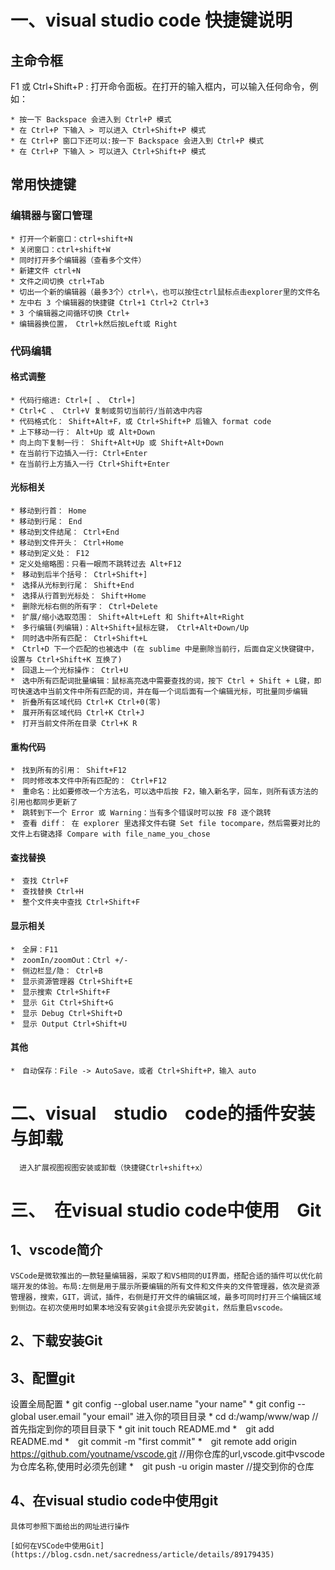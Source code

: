 # 一、visual studio code 快捷键说明

## 主命令框

F1 或 Ctrl+Shift+P : 打开命令面板。在打开的输入框内，可以输入任何命令，例如：

    * 按一下 Backspace 会进入到 Ctrl+P 模式
    * 在 Ctrl+P 下输入 > 可以进入 Ctrl+Shift+P 模式
    * 在 Ctrl+P 窗口下还可以:按一下 Backspace 会进入到 Ctrl+P 模式
    * 在 Ctrl+P 下输入 > 可以进入 Ctrl+Shift+P 模式

## 常用快捷键

### 编辑器与窗口管理

    * 打开一个新窗口：ctrl+shift+N
    * 关闭窗口：ctrl+shift+W
    * 同时打开多个编辑器（查看多个文件）
    * 新建文件 ctrl+N
    * 文件之间切换 ctrl+Tab
    * 切出一个新的编辑器（最多3个）ctrl+\，也可以按住ctrl鼠标点击explorer里的文件名
    * 左中右 3 个编辑器的快捷键 Ctrl+1 Ctrl+2 Ctrl+3
    * 3 个编辑器之间循环切换 Ctrl+
    * 编辑器换位置， Ctrl+k然后按Left或 Right

### 代码编辑

#### 格式调整

    * 代码行缩进: Ctrl+[ 、 Ctrl+]
    * Ctrl+C 、 Ctrl+V 复制或剪切当前行/当前选中内容
    * 代码格式化： Shift+Alt+F，或 Ctrl+Shift+P 后输入 format code
    * 上下移动一行： Alt+Up 或 Alt+Down
    * 向上向下复制一行： Shift+Alt+Up 或 Shift+Alt+Down
    * 在当前行下边插入一行: Ctrl+Enter
    * 在当前行上方插入一行 Ctrl+Shift+Enter

#### 光标相关

    * 移动到行首： Home
    * 移动到行尾： End
    * 移动到文件结尾： Ctrl+End
    * 移动到文件开头： Ctrl+Home
    * 移动到定义处： F12
    * 定义处缩略图：只看一眼而不跳转过去 Alt+F12
    *　移动到后半个括号： Ctrl+Shift+]
    *　选择从光标到行尾： Shift+End
    *　选择从行首到光标处： Shift+Home
    *　删除光标右侧的所有字： Ctrl+Delete
    *　扩展/缩小选取范围： Shift+Alt+Left 和 Shift+Alt+Right
    *　多行编辑(列编辑)：Alt+Shift+鼠标左键， Ctrl+Alt+Down/Up
    *　同时选中所有匹配： Ctrl+Shift+L
    *　Ctrl+D 下一个匹配的也被选中 (在 sublime 中是删除当前行，后面自定义快键键中，设置与 Ctrl+Shift+K 互换了)
    *　回退上一个光标操作： Ctrl+U
    *　选中所有匹配词批量编辑：鼠标高亮选中需要查找的词，按下 Ctrl + Shift + L键，即可快速选中当前文件中所有匹配的词，并在每一个词后面有一个编辑光标，可批量同步编辑
    *　折叠所有区域代码 Ctrl+K Ctrl+0(零)
    *　展开所有区域代码 Ctrl+K Ctrl+J
    *　打开当前文件所在目录 Ctrl+K R
 #### 重构代码

    *　找到所有的引用： Shift+F12
    *　同时修改本文件中所有匹配的： Ctrl+F12
    *　重命名：比如要修改一个方法名，可以选中后按 F2，输入新名字，回车，则所有该方法的引用也都同步更新了
    *　跳转到下一个 Error 或 Warning：当有多个错误时可以按 F8 逐个跳转
    *　查看 diff： 在 explorer 里选择文件右键 Set file tocompare，然后需要对比的文件上右键选择 Compare with file_name_you_chose
#### 查找替换

    *　查找 Ctrl+F
    *　查找替换 Ctrl+H
    *　整个文件夹中查找 Ctrl+Shift+F
#### 显示相关

    *　全屏：F11
    *　zoomIn/zoomOut：Ctrl +/-
    *　侧边栏显/隐： Ctrl+B
    *　显示资源管理器 Ctrl+Shift+E
    *　显示搜索 Ctrl+Shift+F
    *　显示 Git Ctrl+Shift+G
    *　显示 Debug Ctrl+Shift+D
    *　显示 Output Ctrl+Shift+U
#### 其他

    *　自动保存：File -> AutoSave，或者 Ctrl+Shift+P，输入 auto
# 二、visual　studio　code的插件安装与卸载
      进入扩展视图视图安装或卸载（快捷键Ctrl+shift+x）
# 三、　在visual studio code中使用　Git
## 1、vscode简介
    VSCode是微软推出的一款轻量编辑器，采取了和VS相同的UI界面，搭配合适的插件可以优化前端开发的体验。布局:左侧是用于展示所要编辑的所有文件和文件夹的文件管理器，依次是资源管理器，搜索，GIT，调试，插件，右侧是打开文件的编辑区域，最多可同时打开三个编辑区域到侧边。在初次使用时如果本地没有安装git会提示先安装git，然后重启vscode。
## 2、下载安装Git
## 3、配置git
  设置全局配置
    * git config --global user.name "your name" 
    * git config --global user.email "your email"
  进入你的项目目录
    * cd d:/wamp/www/wap //首先指定到你的项目目录下 
    * git init touch README.md 
    *　git add README.md 
    *　git commit -m "first commit" 
    *　git remote add origin https://github.com/youtname/vscode.git 
    //用你仓库的url,vscode.git中vscode为仓库名称,使用时必须先创建 
    *　git push -u origin master //提交到你的仓库

## 4、在visual studio code中使用git
    具体可参照下面给出的网址进行操作
    
    [如何在VSCode中使用Git](https://blog.csdn.net/sacredness/article/details/89179435)